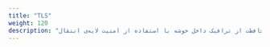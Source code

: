 ```yaml
---
title: "TLS"
weight: 120
description: "آموزش نحوه‌ی محافظت از ترافیک داخل خوشه با استفاده از امنیت لایه‌ی انتقال (TLS)."
---
```


